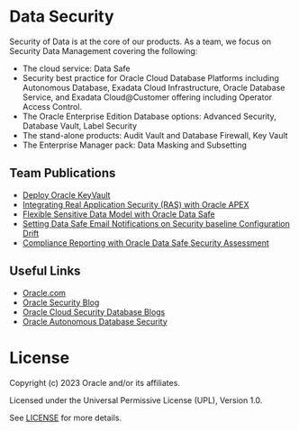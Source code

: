 # Data Security
 
Security of Data is at the core of our products.   As a team, we focus on Security Data Management covering the following:
- The cloud service: Data Safe
- Security best practice for Oracle Cloud Database Platforms including Autonomous Database, Exadata Cloud Infrastructure, Oracle Database Service, and Exadata Cloud@Customer offering including Operator Access Control.  
- The Oracle Enterprise Edition Database options: Advanced Security, Database Vault, Label Security
- The stand-alone products: Audit Vault and Database Firewall, Key Vault
- The Enterprise Manager pack: Data Masking and Subsetting

## Team Publications

- [Deploy Oracle KeyVault](https://medium.com/@aurelia.nita/deploy-oracle-key-vault-dbfbc2a67876)
- [Integrating Real Application Security (RAS) with Oracle APEX](https://medium.com/@rana.saeed/integrating-real-application-security-ras-with-oracle-apex-33892967beff)
- [Flexible Sensitive Data Model with Oracle Data Safe](https://www.linkedin.com/pulse/flexible-sensitive-data-model-oracle-safe-sheharyar-ilyas/?trackingId=ewS%2FCNFEQ7yuwxzMQGQLmA%3D%3D)
- [Setting Data Safe Email Notifications on Security baseline Configuration Drift](https://www.linkedin.com/pulse/setting-data-safe-email-notifications-security-baseline-ilyas/)
- [Compliance Reporting with Oracle Data Safe Security Assessment](https://www.linkedin.com/pulse/compliance-reporting-oracle-data-safe-security-assessment-ilyas/)

## Useful Links 

- [Oracle.com](https://www.oracle.com) 
- [Oracle Security Blog](https://blogs.oracle.com/security/)
- [Oracle Cloud Security Database Blogs](https://blogs.oracle.com/cloudsecurity/category/ocs-database-security)
- [Oracle Autonomous Database Security](https://videohub.oracle.com/media/Safeguarding%20your%20data%3A%20Oracle%20Autonomous%20Database%20Security/1_c4f4qui6?elq_mid=231948&sh=25121261326111887129186815826312&cmid=)
 
# License
 
Copyright (c) 2023 Oracle and/or its affiliates.
 
Licensed under the Universal Permissive License (UPL), Version 1.0.
 
See [LICENSE](https://github.com/oracle-devrel/technology-engineering/blob/folder-structure/LICENSE) for more details.
